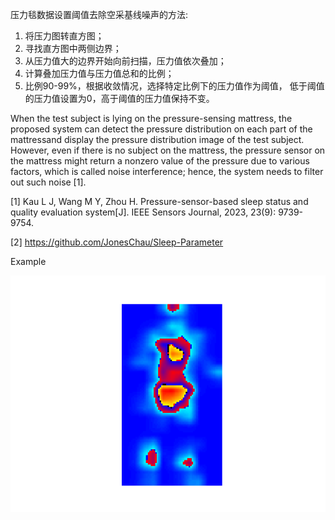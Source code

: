 压力毯数据设置阈值去除空采基线噪声的方法:

1. 将压力图转直方图；
2. 寻找直方图中两侧边界；
3. 从压力值大的边界开始向前扫描，压力值依次叠加；
4. 计算叠加压力值与压力值总和的比例；
5. 比例90-99%，根据收敛情况，选择特定比例下的压力值作为阈值， 低于阈值的压力值设置为0，高于阈值的压力值保持不变。

When the test subject is lying on the pressure-sensing mattress, the proposed system can detect the pressure distribution on each part of the mattressand display the pressure distribution image of the test subject.
However, even if there is no subject on the mattress, the pressure sensor on the mattress might return a nonzero value of the pressure due to various factors, which is called noise interference; hence, the system needs to filter out such noise [1].

[1] Kau L J, Wang M Y, Zhou H. Pressure-sensor-based sleep status and quality evaluation system[J]. IEEE Sensors Journal, 2023, 23(9): 9739-9754.

[2] https://github.com/JonesChau/Sleep-Parameter

Example

![Image](FaceUp.png)
